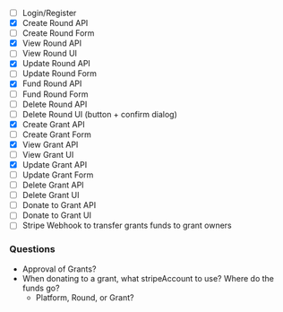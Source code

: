 - [ ] Login/Register
- [x] Create Round API
- [ ] Create Round Form
- [x] View Round API
- [ ] View Round UI
- [x] Update Round API
- [ ] Update Round Form
- [x] Fund Round API
- [ ] Fund Round Form
- [ ] Delete Round API
- [ ] Delete Round UI (button + confirm dialog)
- [x] Create Grant API
- [ ] Create Grant Form
- [x] View Grant API
- [ ] View Grant UI
- [x] Update Grant API
- [ ] Update Grant Form
- [ ] Delete Grant API
- [ ] Delete Grant UI
- [ ] Donate to Grant API
- [ ] Donate to Grant UI
- [ ] Stripe Webhook to transfer grants funds to grant owners

### Questions

- Approval of Grants?
- When donating to a grant, what stripeAccount to use? Where do the funds go?
  - Platform, Round, or Grant?
